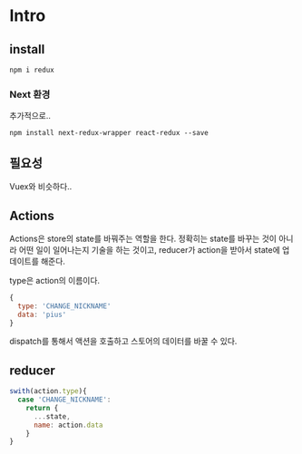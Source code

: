 # Intro

## install

`npm i redux`

### Next 환경
추가적으로.. 

`npm install next-redux-wrapper react-redux --save`

## 필요성

Vuex와 비슷하다..

## Actions

Actions은 store의 state를 바꿔주는 역할을 한다. 정확히는 state를 바꾸는 것이 아니라 어떤 일이 일어나는지 기술을 하는 것이고, reducer가 action을 받아서 state에 업데이트를 해준다. 

type은 action의 이름이다. 

```js
{
  type: 'CHANGE_NICKNAME'
  data: 'pius' 
}
```

dispatch를 통해서 액션을 호출하고 스토어의 데이터를 바꿀 수 있다. 

## reducer

```js
swith(action.type){
  case 'CHANGE_NICKNAME': 
    return {
      ...state,
      name: action.data
    } 
}
```